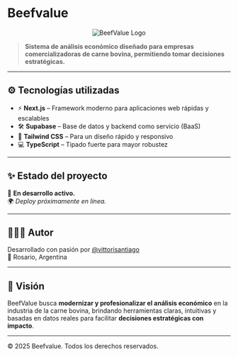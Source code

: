 # Beefvalue

<p align="center">
    <img src="src/app/favicon.ico" alt="BeefValue Logo" />
</p>

> **Sistema de análisis económico diseñado para empresas comercializadoras de carne bovina, permitiendo tomar decisiones estratégicas.**

---

## ⚙️ Tecnologías utilizadas

- ⚡ **Next.js** – Framework moderno para aplicaciones web rápidas y escalables
- 🛠️ **Supabase** – Base de datos y backend como servicio (BaaS)
- 🎨 **Tailwind CSS** – Para un diseño rápido y responsivo
- 💻 **TypeScript** – Tipado fuerte para mayor robustez

---

## ✨ Estado del proyecto

🚧 **En desarrollo activo.**  
🌍 _Deploy próximamente en línea._

---

## 👨🏼‍💻 Autor

Desarrollado con pasión por [@vittorisantiago](https://github.com/vittorisantiago)  
📍 Rosario, Argentina

---

## 🐂 Visión

BeefValue busca **modernizar y profesionalizar el análisis económico** en la industria de la carne bovina, brindando herramientas claras, intuitivas y basadas en datos reales para facilitar **decisiones estratégicas con impacto**.

---

© 2025 Beefvalue. Todos los derechos reservados.
